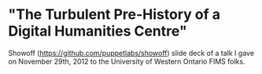 "The Turbulent Pre-History of a Digital Humanities Centre"
==========

Showoff (https://github.com/puppetlabs/showoff) slide deck of a talk I gave on November 29th, 2012 to the University of Western Ontario FIMS folks.
